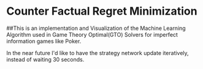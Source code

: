 # Counter Factual Regret Minimization 

##This is an implementation and Visualization of the Machine Learning Algorithm used in Game Theory Optimal(GTO) Solvers for imperfect information games like Poker.

In the near future I'd like to have the strategy network update iteratively, instead of waiting 30 seconds.


